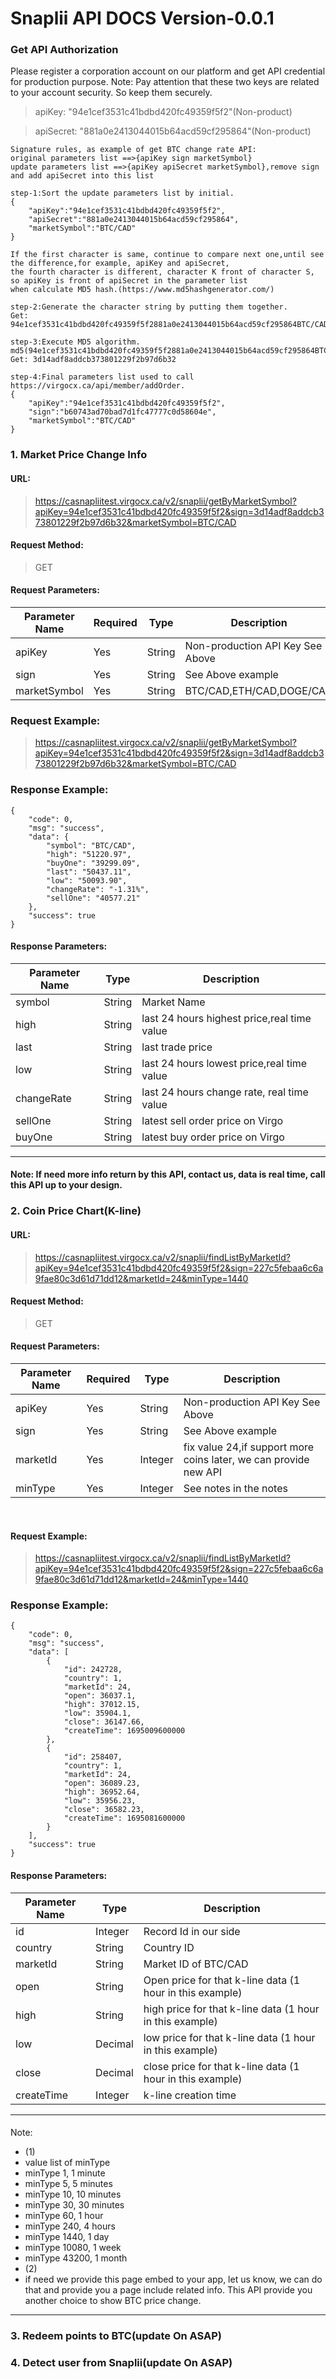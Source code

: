 # Snaplii API DOCS Version-0.0.1

### Get API Authorization

Please register a corporation account on our platform and get API credential for production purpose.
Note: Pay attention that these two keys are related to your account security. So keep them securely.

> apiKey: "94e1cef3531c41bdbd420fc49359f5f2"(Non-product)

> apiSecret: "881a0e2413044015b64acd59cf295864"(Non-product)

```
Signature rules, as example of get BTC change rate API:
original parameters list ==>{apiKey sign marketSymbol}
update parameters list ==>{apiKey apiSecret marketSymbol},remove sign and add apiSecret into this list

step-1:Sort the update parameters list by initial. 
{
    "apiKey":"94e1cef3531c41bdbd420fc49359f5f2",
    "apiSecret":"881a0e2413044015b64acd59cf295864",
    "marketSymbol":"BTC/CAD"
}

If the first character is same, continue to compare next one,until see the difference,for example, apiKey and apiSecret,
the fourth character is different, character K front of character S, so apiKey is front of apiSecret in the parameter list
when calculate MD5 hash.(https://www.md5hashgenerator.com/)

step-2:Generate the character string by putting them together. 
Get: 94e1cef3531c41bdbd420fc49359f5f2881a0e2413044015b64acd59cf295864BTC/CAD

step-3:Execute MD5 algorithm. 
md5(94e1cef3531c41bdbd420fc49359f5f2881a0e2413044015b64acd59cf295864BTC/CAD)
Get: 3d14adf8addcb373801229f2b97d6b32

step-4:Final parameters list used to call https://virgocx.ca/api/member/addOrder.
{
    "apiKey":"94e1cef3531c41bdbd420fc49359f5f2",
    "sign":"b60743ad70bad7d1fc47777c0d58604e",
    "marketSymbol":"BTC/CAD"
}
```
### 1. Market Price Change Info

#### URL:

> https://casnapliitest.virgocx.ca/v2/snaplii/getByMarketSymbol?apiKey=94e1cef3531c41bdbd420fc49359f5f2&sign=3d14adf8addcb373801229f2b97d6b32&marketSymbol=BTC/CAD

#### Request Method:

> GET

#### Request Parameters:

| Parameter Name | Required | Type   | Description                      |
|----------------|----------|--------|----------------------------------|
| apiKey         | Yes      | String | Non-production API Key See Above |
| sign           | Yes      | String | See Above example                |
| marketSymbol   | Yes      | String | BTC/CAD,ETH/CAD,DOGE/CAD         |

### Request Example:
> https://casnapliitest.virgocx.ca/v2/snaplii/getByMarketSymbol?apiKey=94e1cef3531c41bdbd420fc49359f5f2&sign=3d14adf8addcb373801229f2b97d6b32&marketSymbol=BTC/CAD

### Response Example:
```
{
    "code": 0,
    "msg": "success",
    "data": {
        "symbol": "BTC/CAD",
        "high": "51220.97",
        "buyOne": "39299.09",
        "last": "50437.11",
        "low": "50093.90",
        "changeRate": "-1.31%",
        "sellOne": "40577.21"
    },
    "success": true
}
```
#### Response Parameters:

| Parameter Name | Type   | Description                                 |
|----------------|--------|---------------------------------------------|
| symbol         | String | Market Name                                 |
| high           | String | last 24 hours highest price,real time value |
| last           | String | last trade price                            |
| low            | String | last 24 hours lowest price,real time value  |
| changeRate     | String | last 24 hours change rate, real time value  |
| sellOne        | String | latest sell order price on Virgo            |
| buyOne         | String | latest buy order price on Virgo             |
---
#### Note: If need more info return by this API, contact us, data is real time, call this API up to your design.

### 2. Coin Price Chart(K-line)

#### URL:

>https://casnapliitest.virgocx.ca/v2/snaplii/findListByMarketId?apiKey=94e1cef3531c41bdbd420fc49359f5f2&sign=227c5febaa6c6a9fae80c3d61d71dd12&marketId=24&minType=1440

#### Request Method:

> GET

#### Request Parameters:

| Parameter Name | Required | Type    | Description                                                      |
|----------------|----------|---------|------------------------------------------------------------------|
| apiKey         | Yes      | String  | Non-production API Key See Above                                 |
| sign           | Yes      | String  | See Above example                                                |
| marketId       | Yes      | Integer | fix value 24,if support more coins later, we can provide new API |
| minType        | Yes      | Integer | See notes in the notes                                           |
<br>

#### Request Example:
> https://casnapliitest.virgocx.ca/v2/snaplii/findListByMarketId?apiKey=94e1cef3531c41bdbd420fc49359f5f2&sign=227c5febaa6c6a9fae80c3d61d71dd12&marketId=24&minType=1440

### Response Example:
```
{
    "code": 0,
    "msg": "success",
    "data": [
        {
            "id": 242728,
            "country": 1,
            "marketId": 24,
            "open": 36037.1,
            "high": 37012.15,
            "low": 35904.1,
            "close": 36147.66,
            "createTime": 1695009600000
        },
        {
            "id": 258407,
            "country": 1,
            "marketId": 24,
            "open": 36089.23,
            "high": 36952.64,
            "low": 35956.23,
            "close": 36582.23,
            "createTime": 1695081600000
        }
    ],
    "success": true
}
```
#### Response Parameters:

| Parameter Name | Type    | Description                                               |
|----------------|---------|-----------------------------------------------------------|
| id             | Integer | Record Id in our side                                     |
| country        | String  | Country ID                                                |
| marketId       | String  | Market ID of BTC/CAD                                      |
| open           | String  | Open price for that k-line data (1 hour in this example)  |
| high           | String  | high price for that k-line data (1 hour in this example)  |
| low            | Decimal | low price for that k-line data (1 hour in this example)   |
| close          | Decimal | close price for that k-line data (1 hour in this example) |
| createTime     | Integer | k-line creation time                                      |
---
#### 
Note:
* (1) 
* value list of minType
* minType 1, 1 minute
* minType 5, 5 minutes
* minType 10, 10 minutes
* minType 30, 30 minutes
* minType 60, 1 hour
* minType 240, 4 hours
* minType 1440, 1 day
* minType 10080, 1 week
* minType 43200, 1 month
* (2)
* if need we provide this page embed to your app, let us know, we can do that and provide you a page include related info. This API provide you
another choice to show BTC price change.
---
### 3. Redeem points to BTC(update On ASAP)

### 4. Detect user from Snaplii(update On ASAP)
